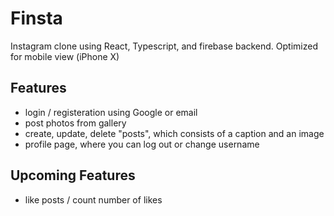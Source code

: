 # Finsta
Instagram clone using React, Typescript, and firebase backend. Optimized for mobile view (iPhone X)

## Features
- login / registeration using Google or email
- post photos from gallery
- create, update, delete "posts", which consists of a caption and an image
- profile page, where you can log out or change username

## Upcoming Features
- like posts / count number of likes
